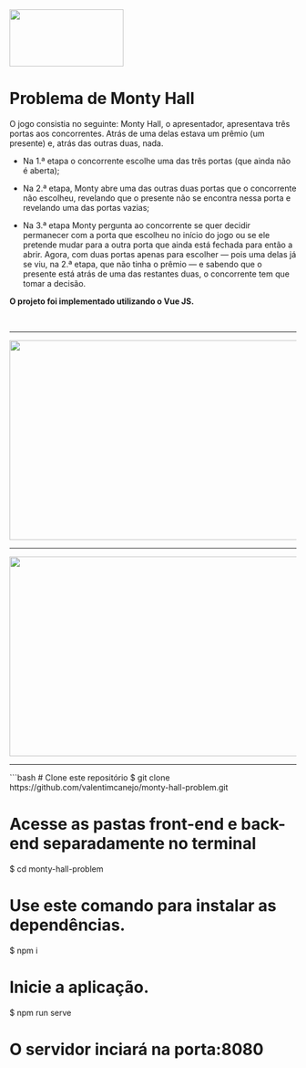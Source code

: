 <img src="https://vuejs.org/images/logo.svg" width="200px" height="100px"/>


# Problema de Monty Hall

O jogo consistia no seguinte: Monty Hall, o apresentador, apresentava três portas aos concorrentes. Atrás de uma delas estava um prêmio (um presente) e, atrás das outras duas, nada.

- Na 1.ª etapa o concorrente escolhe uma das três portas (que ainda não é aberta);

- Na 2.ª etapa, Monty abre uma das outras duas portas que o concorrente não escolheu, revelando que o presente não se encontra nessa porta e revelando uma das portas vazias;

- Na 3.ª etapa Monty pergunta ao concorrente se quer decidir permanecer com a porta que escolheu no início do jogo ou se ele pretende mudar para a outra porta que ainda está fechada para então a abrir. Agora, com duas portas apenas para escolher — pois uma delas já se viu, na 2.ª etapa, que não tinha o prêmio — e sabendo que o presente está atrás de uma das restantes duas, o concorrente tem que tomar a decisão.

<b>O projeto foi implementado utilizando o Vue JS.</b>

<br>
<hr>

<img src="https://i.imgur.com/XPPyLIQ.png" width="700" height="350" />
<br>
<hr>
<img src="https://i.imgur.com/VVBBVab.png" width="700" height="350" />
<br>
<hr>
```bash
# Clone este repositório
$ git clone https://github.com/valentimcanejo/monty-hall-problem.git

# Acesse as pastas front-end e back-end separadamente no terminal
$ cd monty-hall-problem

# Use este comando para instalar as dependências.
$ npm i

# Inicie a aplicação.
$ npm run serve

# O servidor inciará na porta:8080
```
